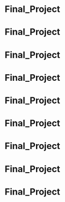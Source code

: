 # Final_Project
# Final_Project
# Final_Project
# Final_Project
# Final_Project
# Final_Project
# Final_Project
# Final_Project
# Final_Project

